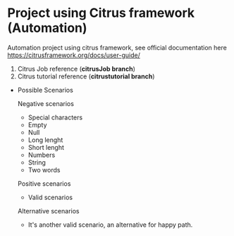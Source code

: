 # Project using Citrus framework (Automation)

Automation project using citrus framework, see official documentation here https://citrusframework.org/docs/user-guide/

1. Citrus Job reference (**citrusJob branch**)
2. Citrus tutorial reference (**citrustutorial branch**)

- Possible Scenarios

  Negative scenarios
    - Special characters
    - Empty
    - Null
    - Long lenght
    - Short lenght
    - Numbers
    - String
    - Two words
    
  Positive scenarios
    - Valid scenarios
  
  Alternative scenarios
    - It's another valid scenario, an alternative for happy path.
